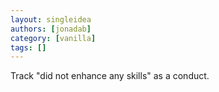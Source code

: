 ```yaml
---
layout: singleidea
authors: [jonadab]
category: [vanilla]
tags: []
---
```

Track "did not enhance any skills" as a conduct.
